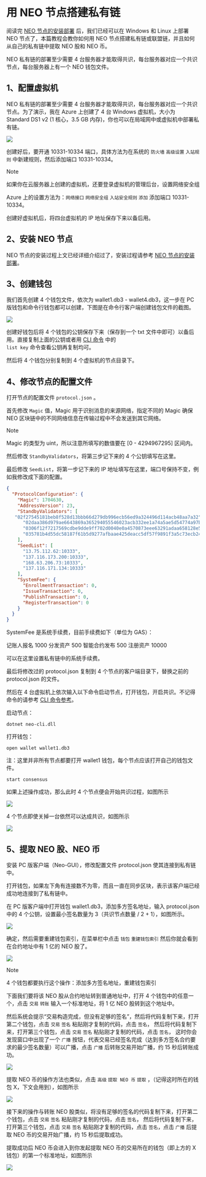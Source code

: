 # 用 NEO 节点搭建私有链

阅读完 [NEO 节点的安装部署](setup.md) 后，我们已经可以在 Windows 和 Linux 上部署 NEO 节点了，本篇教程会教你如何用 NEO 节点搭建私有链或联盟链，并且如何从自己的私有链中提取 NEO 股和 NEO 币。                        

NEO 私有链的部署至少需要 4 台服务器才能取得共识，每台服务器对应一个共识节点，每台服务器上有一个 NEO 钱包文件。

## 1、配置虚拟机

NEO 私有链的部署至少需要 4 台服务器才能取得共识，每台服务器对应一个共识节点。为了演示，我在 Azure 上创建了 4 台 Windows 虚拟机，大小为 Standard DS1 v2 (1 核心，3.5 GB 内存)，你也可以在局域网中或虚拟机中部署私有链。

![](~/images/2017-05-17_15-18-43.jpg)

创建好后，要开通 10331-10334 端口，具体方法为在系统的 `防火墙` `高级设置` `入站规则` 中新建规则，然后添加端口 10331-10334。

> [!Note]
> 如果你在云服务器上创建的虚拟机，还要登录虚拟机的管理后台，设置网络安全组
>
> Azure 上的设置方法为：`网络接口` `网络安全组` `入站安全规则` `添加` 添加端口 10331-10334。

创建好虚拟机后，将四台虚拟机的 IP 地址保存下来以备后用。

## 2、安装 NEO 节点

NEO 节点的安装过程上文已经详细介绍过了，安装过程请参考 [NEO 节点的安装部署](setup.md)。 

## 3、创建钱包

我们首先创建 4 个钱包文件，依次为 wallet1.db3 - wallet4.db3，这一步在 PC 版钱包和命令行钱包都可以创建，下图是在命令行客户端创建钱包文件的截图。

![](~/images/2017-05-17_11-17-30.jpg)

创建好钱包后将 4 个钱包的公钥保存下来（保存到一个 txt 文件中即可）以备后用。直接复制上面的公钥或者用 [CLI 命令](cli.md) 中的 `                                                                           list key` 命令查看公钥再复制均可。

然后将 4 个钱包分别复制到 4 个虚拟机的节点目录下。

## 4、修改节点的配置文件

打开节点的配置文件 `protocol.json` 。

首先修改 `Magic` 值，Magic 用于识别消息的来源网络，指定不同的 Magic 确保 NEO 区块链中的不同网络信息在传输过程中不会发送到其它网络。 

> [!Note]
> Magic 的类型为 uint，所以注意所填写的数值要在 [0 - 4294967295] 区间内。

然后修改 `StandbyValidators`，将第三步记下来的 4 个公钥填写在这里。

最后修改 `SeedList`，将第一步记下来的 IP 地址填写在这里，端口号保持不变，例如我修改成下面的配置。

```json
{
  "ProtocolConfiguration": {
    "Magic": 1704630,
    "AddressVersion": 23,
    "StandbyValidators": [
   "02f27545181beb8f528d13bbb66d279db996ecb56ed9a324496d114acb48aa7a32",
      "02daa386d979ae6643869a365294055546023acb332ee1a74a5ae5d54774a97bac",
      "0306f12f7217569cdbe9dde9ff702d0040e0a4570873eee63291adaa658128e55c",
      "035781b4d55dc58187f61b5d9277afbaae425deacc5df57f9891f3a5c73ecb24df"
    ],
    "SeedList": [
      "13.75.112.62:10333",
      "137.116.173.200:10333",
      "168.63.206.73:10333",
      "137.116.171.134:10333"
    ],
    "SystemFee": {
      "EnrollmentTransaction": 0,
      "IssueTransaction": 0,
      "PublishTransaction": 0,
      "RegisterTransaction": 0
    }
  }
}
```

SystemFee 是系统手续费，目前手续费如下（单位为 GAS）：

记账人报名 1000 分发资产 500 智能合约发布 500 注册资产 10000

可以在这里设置私有链中的系统手续费。

最后将修改过的 protocol.json 复制到 4 个节点的客户端目录下，替换之前的 protocol.json 的文件。

然后在 4 台虚拟机上依次输入以下命令启动节点，打开钱包，开启共识。不记得命令的请参考 [CLI 命令参考](cli.md)。 

启动节点：

`dotnet neo-cli.dll`

打开钱包：

`open wallet wallet1.db3` 

注：这里并非所有节点都要打开 wallet1 钱包，每个节点应该打开自己的钱包文件。

`start consensus`

如果上述操作成功，那么此时 4 个节点便会开始共识过程，如图所示

![](~/images/2017-05-17_14-58-10.jpg)

4 个节点即使关掉一台依然可以达成共识，如图所示

![](~/images/2017-05-17_14-57-51.jpg)



## 5、提取 NEO 股、NEO 币

安装 PC 版客户端（Neo-GUI），修改配置文件 protocol.json 使其连接到私有链中。

打开钱包，如果左下角有连接数不为零，而且一直在同步区块，表示该客户端已经成功地连接到了私有链中。

在 PC 版客户端中打开钱包 wallet1.db3，添加多方签名地址，输入 protocol.json 中的 4 个公钥，设置最小签名数量为 3（共识节点数量 / 2 + 1），如图所示。

![](~/images/2017-05-17_15-08-39.jpg)

确定，然后需要重建钱包索引，在菜单栏中点击 `钱包` `重建钱包索引` 然后你就会看到在合约地址中有 1 亿的 NEO 股了。

![](~/images/2017-05-17_15-10-14.jpg)

> [!Note]
>  4 个钱包都要执行这个操作：添加多方签名地址，重建钱包索引

下面我们要将该 NEO 股从合约地址转到普通地址中，打开 4 个钱包中的任意一个，点击 `交易` `转账` 输入一个标准地址，将 1 亿 NEO 股转到这个地址中。

然后系统会提示“交易构造完成，但没有足够的签名”，然后将代码复制下来，打开第二个钱包，点击 `交易` `签名` 粘贴刚才复制的代码，点击 `签名`， 然后将代码复制下来，打开第三个钱包，点击 `交易` `签名` 粘贴刚才复制的代码，点击 `签名`， 这时你会发现窗口中出现了一个 `广播` 按钮，代表交易已经签名完成（达到多方签名合约要求的最少签名数量）可以广播，点击 `广播` 后转账交易开始广播，约 15 秒后转账成功。

![](~/images/2017-05-17_15-12-50.jpg)

提取 NEO 币的操作方法也类似，点击 `高级` `提取 NEO 币` `提取` ，（记得这时所在的钱包 X，下文会用到），如图所示

![](~/images/2017-05-17_15-13-29.jpg)

接下来的操作与转账 NEO 股类似，将没有足够的签名的代码复制下来，打开第二个钱包，点击 `交易` `签名` 粘贴刚才复制的代码，点击 `签名`， 然后将代码复制下来，打开第三个钱包，点击 `交易` `签名` 粘贴刚才复制的代码，点击 `签名`，点击 `广播` 后提取 NEO 币的交易开始广播，约 15 秒后提取成功。

提取成功后 NEO 币会进入到你发起提取 NEO 币的交易所在的钱包（即上方的 X 钱包）的第一个标准地址，如图所示

![](~/images/2017-05-17_15-15-45.jpg)
